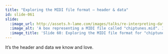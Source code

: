 ```yaml
---
title: "Exploring the MIDI file format – header & data"
id: slide-061
slide:
  :image_url: http://assets.h-lame.com/images/talks/re-interpreting-data/rubyconf-2023/slides/039-stage-02.png
  :image_alt: 'A box representing a MIDI file called "chiptunes.mid". It has been split into two – the header part at the top, and the track data part at the bottom. text: chiptunes.mid; Header part; Track data part'
  :image_title: 'Slide 60: Exploring the MIDI file format for "chiptunes.mid" – header & data'
---
```

It’s the header and data we know and love.
